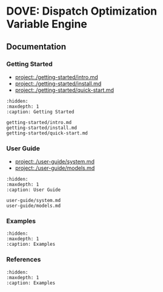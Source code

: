 # DOVE: Dispatch Optimization Variable Engine


## Documentation


### Getting Started

* <project:./getting-started/intro.md>
* <project:./getting-started/install.md>
* <project:./getting-started/quick-start.md>

```{toctree}
:hidden:
:maxdepth: 1
:caption: Getting Started

getting-started/intro.md
getting-started/install.md
getting-started/quick-start.md
```

### User Guide

* <project:./user-guide/system.md>
* <project:./user-guide/models.md>


```{toctree}
:hidden:
:maxdepth: 1
:caption: User Guide

user-guide/system.md
user-guide/models.md

```

### Examples

```{toctree}
:hidden:
:maxdepth: 1
:caption: Examples

```

### References

```{toctree}
:hidden:
:maxdepth: 1
:caption: Examples

```




